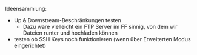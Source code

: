 Ideensammlung:

 * Up & Downstream-Beschränkungen testen
    * Dazu wäre vielleicht ein FTP Server im FF sinnig, von dem wir Dateien runter und hochladen können
 * testen ob SSH Keys noch funktionieren (wenn über Erweiterten Modus eingerichtet)